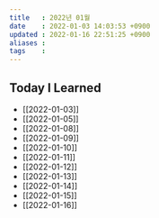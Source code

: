 ```yaml
---
title   : 2022년 01월 
date    : 2022-01-03 14:03:53 +0900
updated : 2022-01-16 22:51:25 +0900
aliases : 
tags    : 
---
```

## Today I Learned
- [[2022-01-03]]
- [[2022-01-05]]
- [[2022-01-08]]
- [[2022-01-09]]
- [[2022-01-10]]
- [[2022-01-11]]
- [[2022-01-12]]
- [[2022-01-13]]
- [[2022-01-14]]
- [[2022-01-15]]
- [[2022-01-16]]
